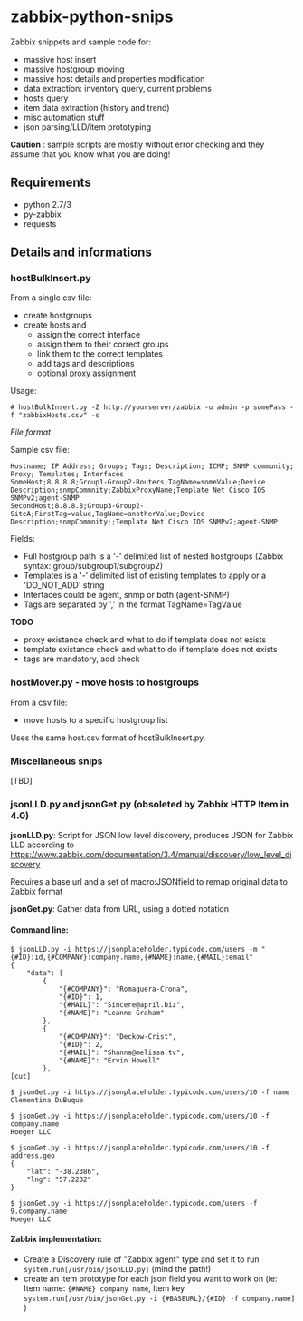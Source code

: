 # zabbix-python-snips

Zabbix snippets and sample code for:

- massive host insert
- massive hostgroup moving
- massive host details and properties modification
- data extraction: inventory query, current problems
- hosts query
- item data extraction (history and trend)
- misc automation stuff
- json parsing/LLD/item prototyping

**Caution** : sample scripts are mostly without error checking and they assume that you know what you are doing!

## Requirements

- python 2.7/3
- py-zabbix
- requests

## Details and informations

### hostBulkInsert.py

From a single csv file:

- create hostgroups
- create hosts and
  - assign the correct interface
  - assign them to their correct groups
  - link them to the correct templates
  - add tags and descriptions
  - optional proxy assignment

Usage:

```
# hostBulkInsert.py -Z http://yourserver/zabbix -u admin -p somePass -f "zabbixHosts.csv" -s
```

_File format_

Sample csv file:

```
Hostname; IP Address; Groups; Tags; Description; ICMP; SNMP community; Proxy; Templates; Interfaces
SomeHost;8.8.8.8;Group1-Group2-Routers;TagName=someValue;Device Description;snmpCommnity;ZabbixProxyName;Template Net Cisco IOS SNMPv2;agent-SNMP
SecondHost;8.8.8.8;Group3-Group2-SiteA;FirstTag=value,TagName=anotherValue;Device Description;snmpCommnity;;Template Net Cisco IOS SNMPv2;agent-SNMP
```

Fields:

- Full hostgroup path is a '-' delimited list of nested hostgroups (Zabbix syntax: group/subgroup1/subgroup2)
- Templates is a '-' delimited list of existing templates to apply or a 'DO_NOT_ADD' string
- Interfaces could be agent, snmp or both (agent-SNMP)
- Tags are separated by ',' in the format TagName=TagValue

**TODO**

- proxy existance check and what to do if template does not exists
- template existance check and what to do if template does not exists
- tags are mandatory, add check

### hostMover.py - move hosts to hostgroups

From a csv file:

- move hosts to a specific hostgroup list

Uses the same host.csv format of hostBulkInsert.py.

### Miscellaneous snips

[TBD]

### jsonLLD.py and jsonGet.py (obsoleted by Zabbix HTTP Item in 4.0)

**jsonLLD.py**: Script for JSON low level discovery, produces JSON for Zabbix LLD according to https://www.zabbix.com/documentation/3.4/manual/discovery/low_level_discovery

Requires a base url and a set of macro:JSONfield to remap original data to Zabbix format

**jsonGet.py**: Gather data from URL, using a dotted notation

#### Command line:

```
$ jsonLLD.py -i https://jsonplaceholder.typicode.com/users -m "{#ID}:id,{#COMPANY}:company.name,{#NAME}:name,{#MAIL}:email"
{
    "data": [
        {
            "{#COMPANY}": "Romaguera-Crona",
            "{#ID}": 1,
            "{#MAIL}": "Sincere@april.biz",
            "{#NAME}": "Leanne Graham"
        },
        {
            "{#COMPANY}": "Deckow-Crist",
            "{#ID}": 2,
            "{#MAIL}": "Shanna@melissa.tv",
            "{#NAME}": "Ervin Howell"
        },
[cut]
```

```
$ jsonGet.py -i https://jsonplaceholder.typicode.com/users/10 -f name
Clementina DuBuque

$ jsonGet.py -i https://jsonplaceholder.typicode.com/users/10 -f company.name
Hoeger LLC

$ jsonGet.py -i https://jsonplaceholder.typicode.com/users/10 -f address.geo
{
    "lat": "-38.2386",
    "lng": "57.2232"
}

$ jsonGet.py -i https://jsonplaceholder.typicode.com/users -f 9.company.name
Hoeger LLC

```

#### Zabbix implementation:

- Create a Discovery rule of "Zabbix agent" type and set it to run `system.run[/usr/bin/jsonLLD.py]` (mind the path!)
- create an item prototype for each json field you want to work on (ie: Item name: `{#NAME} company name`, Item key `system.run[/usr/bin/jsonGet.py -i {#BASEURL}/{#ID} -f company.name]` )
